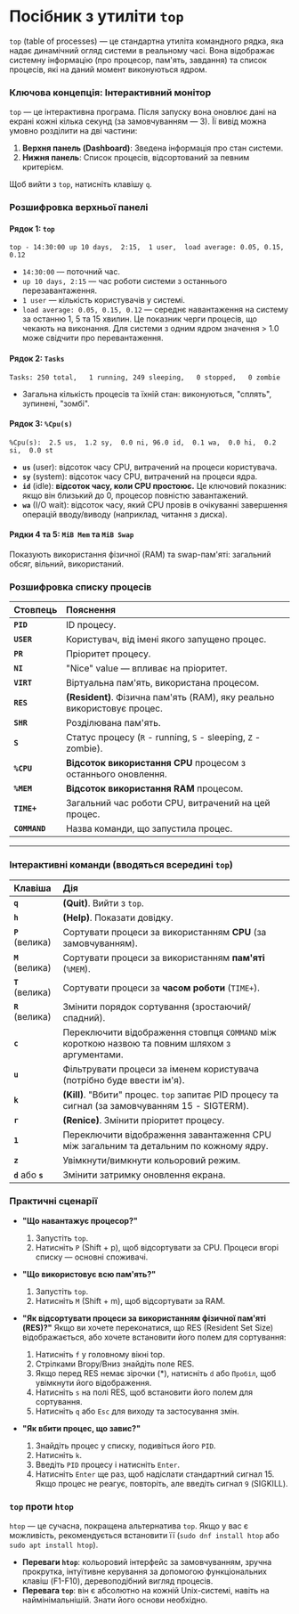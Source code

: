 # Посібник з утиліти `top`

`top` (table of processes) — це стандартна утиліта командного рядка, яка надає динамічний огляд системи в реальному часі. Вона відображає системну інформацію (про процесор, пам'ять, завдання) та список процесів, які на даний момент виконуються ядром.

### **Ключова концепція: Інтерактивний монітор**

`top` — це інтерактивна програма. Після запуску вона оновлює дані на екрані кожні кілька секунд (за замовчуванням — 3). Її вивід можна умовно розділити на дві частини:
1.  **Верхня панель (Dashboard)**: Зведена інформація про стан системи.
2.  **Нижня панель**: Список процесів, відсортований за певним критерієм.

Щоб вийти з `top`, натисніть клавішу `q`.

### **Розшифровка верхньої панелі**

#### **Рядок 1: `top`**
`top - 14:30:00 up 10 days,  2:15,  1 user,  load average: 0.05, 0.15, 0.12`
*   `14:30:00` — поточний час.
*   `up 10 days, 2:15` — час роботи системи з останнього перезавантаження.
*   `1 user` — кількість користувачів у системі.
*   `load average: 0.05, 0.15, 0.12` — середнє навантаження на систему за останню 1, 5 та 15 хвилин. Це показник черги процесів, що чекають на виконання. Для системи з одним ядром значення > 1.0 може свідчити про перевантаження.

#### **Рядок 2: `Tasks`**
`Tasks: 250 total,   1 running, 249 sleeping,   0 stopped,   0 zombie`
*   Загальна кількість процесів та їхній стан: виконуються, "сплять", зупинені, "зомбі".

#### **Рядок 3: `%Cpu(s)`**
`%Cpu(s):  2.5 us,  1.2 sy,  0.0 ni, 96.0 id,  0.1 wa,  0.0 hi,  0.2 si,  0.0 st`
*   **`us`** (user): відсоток часу CPU, витрачений на процеси користувача.
*   **`sy`** (system): відсоток часу CPU, витрачений на процеси ядра.
*   **`id`** (idle): **відсоток часу, коли CPU простоює.** Це ключовий показник: якщо він близький до 0, процесор повністю завантажений.
*   **`wa`** (I/O wait): відсоток часу, який CPU провів в очікуванні завершення операцій вводу/виводу (наприклад, читання з диска).

#### **Рядки 4 та 5: `MiB Mem` та `MiB Swap`**
Показують використання фізичної (RAM) та swap-пам'яті: загальний обсяг, вільний, використаний.

### **Розшифровка списку процесів**

| Стовпець | Пояснення |
| :--- | :--- |
| **`PID`** | ID процесу. |
| **`USER`** | Користувач, від імені якого запущено процес. |
| **`PR`** | Пріоритет процесу. |
| **`NI`** | "Nice" value — впливає на пріоритет. |
| **`VIRT`** | Віртуальна пам'ять, використана процесом. |
| **`RES`** | **(Resident)**. Фізична пам'ять (RAM), яку реально використовує процес. |
| **`SHR`** | Розділювана пам'ять. |
| **`S`** | Статус процесу (`R` - running, `S` - sleeping, `Z` - zombie). |
| **`%CPU`** | **Відсоток використання CPU** процесом з останнього оновлення. |
| **`%MEM`** | **Відсоток використання RAM** процесом. |
| **`TIME+`** | Загальний час роботи CPU, витрачений на цей процес. |
| **`COMMAND`** | Назва команди, що запустила процес. |

---

### **Інтерактивні команди (вводяться всередині `top`)**

| Клавіша | Дія |
| :--- | :--- |
| **`q`** | **(Quit)**. Вийти з `top`. |
| **`h`** | **(Help)**. Показати довідку. |
| **`P`** (велика) | Сортувати процеси за використанням **CPU** (за замовчуванням). |
| **`M`** (велика) | Сортувати процеси за використанням **пам'яті** (`%MEM`). |
| **`T`** (велика) | Сортувати процеси за **часом роботи** (`TIME+`). |
| **`R`** (велика) | Змінити порядок сортування (зростаючий/спадний). |
| **`c`** | Переключити відображення стовпця `COMMAND` між короткою назвою та повним шляхом з аргументами. |
| **`u`** | Фільтрувати процеси за іменем користувача (потрібно буде ввести ім'я). |
| **`k`** | **(Kill)**. "Вбити" процес. `top` запитає PID процесу та сигнал (за замовчуванням 15 - SIGTERM). |
| **`r`** | **(Renice)**. Змінити пріоритет процесу. |
| **`1`** | Переключити відображення завантаження CPU між загальним та детальним по кожному ядру. |
| **`z`** | Увімкнути/вимкнути кольоровий режим. |
| **`d`** або **`s`** | Змінити затримку оновлення екрана. |

### **Практичні сценарії**

*   **"Що навантажує процесор?"**
    1.  Запустіть `top`.
    2.  Натисніть `P` (Shift + p), щоб відсортувати за CPU. Процеси вгорі списку — основні споживачі.

*   **"Що використовує всю пам'ять?"**
    1.  Запустіть `top`.
    2.  Натисніть `M` (Shift + m), щоб відсортувати за RAM.

*   **"Як відсортувати процеси за використанням фізичної пам'яті (RES)?"**
    Якщо ви хочете переконатися, що RES (Resident Set Size) відображається, або хочете встановити його полем для сортування:
    1.  Натисніть `f` у головному вікні top.
    2.  Стрілками Вгору/Вниз знайдіть поле RES.
    3.  Якщо перед RES немає зірочки (*), натисніть `d` або `Пробіл`, щоб увімкнути його відображення.
    4.  Натисніть `s` на полі RES, щоб встановити його полем для сортування.
    5.  Натисніть `q` або `Esc` для виходу та застосування змін.

*   **"Як вбити процес, що завис?"**
    1.  Знайдіть процес у списку, подивіться його `PID`.
    2.  Натисніть `k`.
    3.  Введіть `PID` процесу і натисніть `Enter`.
    4.  Натисніть `Enter` ще раз, щоб надіслати стандартний сигнал 15. Якщо процес не реагує, повторіть, але введіть сигнал `9` (SIGKILL).

### **`top` проти `htop`**

`htop` — це сучасна, покращена альтернатива `top`. Якщо у вас є можливість, рекомендується встановити її (`sudo dnf install htop` або `sudo apt install htop`).
*   **Переваги `htop`**: кольоровий інтерфейс за замовчуванням, зручна прокрутка, інтуїтивне керування за допомогою функціональних клавіш (F1-F10), деревоподібний вигляд процесів.
*   **Перевага `top`**: він є абсолютно на кожній Unix-системі, навіть на наймінімальнішій. Знати його основи необхідно.
